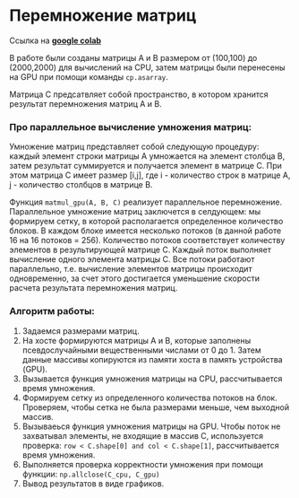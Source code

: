 # Перемножение матриц

Ссылка на **[google colab](https://colab.research.google.com/drive/1nQe4A7esZ7bB8rWZSxbzTjscCLD_SSr8#scrollTo=Lsttyai_Rq6E)**

В работе были созданы матрицы А и В размером от (100,100) до (2000,2000) для вычислений на CPU, затем матрицы были перенесены на GPU при помощи команды `cp.asarray`. 

Матрица С предсатвляет собой пространство, в котором хранится результат перемножения матриц А и В. 

### Про параллельное вычиcление умножения матриц:

Умножение матриц представляет собой следующую процедуру: каждый элемент строки матрицы А умножается на элемент столбца В, затем результат суммируется и получается элемент в матрице С. При этом матрица С имеет размер [i,j],
где i - количество строк в матрице А, j - количество столбцов в матрице В. 

Функция `matmul_gpu(A, B, C)` реализует параллельное перемножение. 
Параллельное умножение матриц заключется в селдующем: мы формируем сетку, в которой располагается определенное количество блоков. В каждом блоке имеется несколько потоков (в данной работе 16 на 16 потоков = 256). 
Количество потоков соответствует количеству элементов в результирующей матрице С. Каждый поток выполняет вычисление одного элемента матрицы С. Все потоки работают параллельно, т.е. вычисление элементов матрицы происходит одновременно, за счет этого достигается уменьшение скорости расчета результата перемножения матриц. 

### Алгоритм работы: 
1. Задаемся размерами матриц.
2. На хосте формируются матрицы А и В, которые заполнены псевдослучайными вещественными числами от 0 до 1. Затем данные массивы копируются из памяти хоста в память устройства (GPU).
3. Вызывается функция умножения матрицы на CPU, рассчитывается время умножения.
4. Формируем сетку из определенного количества потоков на блок. Проверяем, чтобы сетка не была размерами меньше, чем выходной массив.
5. Вызываеься функция умножения матрицы на GPU. Чтобы поток не захватывал элементы, не входящие в массив С, используется проверка: `row < C.shape[0] and col < C.shape[1]`, рассчитывается время умножения.
6. Выполняется проверка корректности умножения при помощи функции: `np.allclose(C_cpu, C_gpu)`
7. Вывод результатов в виде графиков.

